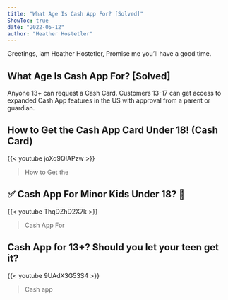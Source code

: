 ```yaml
---
title: "What Age Is Cash App For? [Solved]"
ShowToc: true 
date: "2022-05-12"
author: "Heather Hostetler" 
---
```


Greetings, iam Heather Hostetler, Promise me you’ll have a good time.
## What Age Is Cash App For? [Solved]
Anyone 13+ can request a Cash Card. Customers 13-17 can get access to expanded Cash App features in the US with approval from a parent or guardian.

## How to Get the Cash App Card Under 18! (Cash Card)
{{< youtube joXq9QIAPzw >}}
>How to Get the 

## ✅  Cash App For Minor Kids Under 18? 🔴
{{< youtube ThqDZhD2X7k >}}
>Cash App For

## Cash App for 13+? Should you let your teen get it?
{{< youtube 9UAdX3G53S4 >}}
>Cash app

